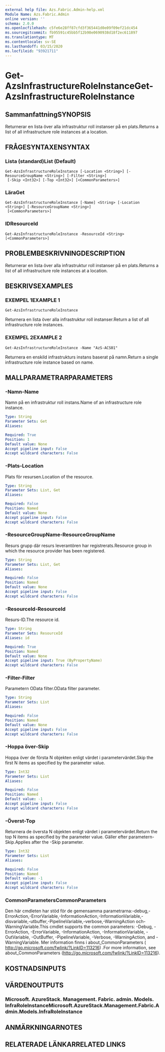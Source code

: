 ```yaml
---
external help file: Azs.Fabric.Admin-help.xml
Module Name: Azs.Fabric.Admin
online version: ''
schema: 2.0.0
ms.openlocfilehash: c5fe6e28ff87cfd3f365441d0e09f09ef21dc454
ms.sourcegitcommit: fb95591c45bb5f12b98e0690938d18f2ec611897
ms.translationtype: MT
ms.contentlocale: sv-SE
ms.lasthandoff: 03/15/2020
ms.locfileid: "93921711"
---
```

# <span data-ttu-id="31944-101">Get-AzsInfrastructureRoleInstance</span><span class="sxs-lookup"><span data-stu-id="31944-101">Get-AzsInfrastructureRoleInstance</span></span>

## <span data-ttu-id="31944-102">Sammanfattning</span><span class="sxs-lookup"><span data-stu-id="31944-102">SYNOPSIS</span></span>
<span data-ttu-id="31944-103">Returnerar en lista över alla infrastruktur roll instanser på en plats.</span><span class="sxs-lookup"><span data-stu-id="31944-103">Returns a list of all infrastructure role instances at a location.</span></span>

## <span data-ttu-id="31944-104">FRÅGESYNTAXEN</span><span class="sxs-lookup"><span data-stu-id="31944-104">SYNTAX</span></span>

### <span data-ttu-id="31944-105">Lista (standard)</span><span class="sxs-lookup"><span data-stu-id="31944-105">List (Default)</span></span>
```
Get-AzsInfrastructureRoleInstance [-Location <String>] [-ResourceGroupName <String>] [-Filter <String>]
 [-Skip <Int32>] [-Top <Int32>] [<CommonParameters>]
```

### <span data-ttu-id="31944-106">Lära</span><span class="sxs-lookup"><span data-stu-id="31944-106">Get</span></span>
```
Get-AzsInfrastructureRoleInstance [-Name] <String> [-Location <String>] [-ResourceGroupName <String>]
 [<CommonParameters>]
```

### <span data-ttu-id="31944-107">ID</span><span class="sxs-lookup"><span data-stu-id="31944-107">ResourceId</span></span>
```
Get-AzsInfrastructureRoleInstance -ResourceId <String> [<CommonParameters>]
```

## <span data-ttu-id="31944-108">PROBLEMBESKRIVNING</span><span class="sxs-lookup"><span data-stu-id="31944-108">DESCRIPTION</span></span>
<span data-ttu-id="31944-109">Returnerar en lista över alla infrastruktur roll instanser på en plats.</span><span class="sxs-lookup"><span data-stu-id="31944-109">Returns a list of all infrastructure role instances at a location.</span></span>

## <span data-ttu-id="31944-110">BESKRIVS</span><span class="sxs-lookup"><span data-stu-id="31944-110">EXAMPLES</span></span>

### <span data-ttu-id="31944-111">EXEMPEL 1</span><span class="sxs-lookup"><span data-stu-id="31944-111">EXAMPLE 1</span></span>
```
Get-AzsInfrastructureRoleInstance
```

<span data-ttu-id="31944-112">Returnera en lista över alla infrastruktur roll instanser.</span><span class="sxs-lookup"><span data-stu-id="31944-112">Return a list of all infrastructure role instances.</span></span>

### <span data-ttu-id="31944-113">EXEMPEL 2</span><span class="sxs-lookup"><span data-stu-id="31944-113">EXAMPLE 2</span></span>
```
Get-AzsInfrastructureRoleInstance -Name "AzS-ACS01"
```

<span data-ttu-id="31944-114">Returnera en enskild infrastrukturs instans baserat på namn.</span><span class="sxs-lookup"><span data-stu-id="31944-114">Return a single infrastructure role instance based on name.</span></span>

## <span data-ttu-id="31944-115">MALLPARAMETRAR</span><span class="sxs-lookup"><span data-stu-id="31944-115">PARAMETERS</span></span>

### <span data-ttu-id="31944-116">-Namn</span><span class="sxs-lookup"><span data-stu-id="31944-116">-Name</span></span>
<span data-ttu-id="31944-117">Namn på en infrastruktur roll instans.</span><span class="sxs-lookup"><span data-stu-id="31944-117">Name of an infrastructure role instance.</span></span>

```yaml
Type: String
Parameter Sets: Get
Aliases:

Required: True
Position: 1
Default value: None
Accept pipeline input: False
Accept wildcard characters: False
```

### <span data-ttu-id="31944-118">-Plats</span><span class="sxs-lookup"><span data-stu-id="31944-118">-Location</span></span>
<span data-ttu-id="31944-119">Plats för resursen.</span><span class="sxs-lookup"><span data-stu-id="31944-119">Location of the resource.</span></span>

```yaml
Type: String
Parameter Sets: List, Get
Aliases:

Required: False
Position: Named
Default value: None
Accept pipeline input: False
Accept wildcard characters: False
```

### <span data-ttu-id="31944-120">-ResourceGroupName</span><span class="sxs-lookup"><span data-stu-id="31944-120">-ResourceGroupName</span></span>
<span data-ttu-id="31944-121">Resurs grupp där resurs leverantören har registrerats.</span><span class="sxs-lookup"><span data-stu-id="31944-121">Resource group in which the resource provider has been registered.</span></span>

```yaml
Type: String
Parameter Sets: List, Get
Aliases:

Required: False
Position: Named
Default value: None
Accept pipeline input: False
Accept wildcard characters: False
```

### <span data-ttu-id="31944-122">-ResourceId</span><span class="sxs-lookup"><span data-stu-id="31944-122">-ResourceId</span></span>
<span data-ttu-id="31944-123">Resurs-ID.</span><span class="sxs-lookup"><span data-stu-id="31944-123">The resource id.</span></span>

```yaml
Type: String
Parameter Sets: ResourceId
Aliases: id

Required: True
Position: Named
Default value: None
Accept pipeline input: True (ByPropertyName)
Accept wildcard characters: False
```

### <span data-ttu-id="31944-124">-Filter</span><span class="sxs-lookup"><span data-stu-id="31944-124">-Filter</span></span>
<span data-ttu-id="31944-125">Parametern OData filter.</span><span class="sxs-lookup"><span data-stu-id="31944-125">OData filter parameter.</span></span>

```yaml
Type: String
Parameter Sets: List
Aliases:

Required: False
Position: Named
Default value: None
Accept pipeline input: False
Accept wildcard characters: False
```

### <span data-ttu-id="31944-126">-Hoppa över</span><span class="sxs-lookup"><span data-stu-id="31944-126">-Skip</span></span>
<span data-ttu-id="31944-127">Hoppa över de första N objekten enligt värdet i parametervärdet.</span><span class="sxs-lookup"><span data-stu-id="31944-127">Skip the first N items as specified by the parameter value.</span></span>

```yaml
Type: Int32
Parameter Sets: List
Aliases:

Required: False
Position: Named
Default value: -1
Accept pipeline input: False
Accept wildcard characters: False
```

### <span data-ttu-id="31944-128">-Överst</span><span class="sxs-lookup"><span data-stu-id="31944-128">-Top</span></span>
<span data-ttu-id="31944-129">Returnera de översta N objekten enligt värdet i parametervärdet.</span><span class="sxs-lookup"><span data-stu-id="31944-129">Return the top N items as specified by the parameter value.</span></span>
<span data-ttu-id="31944-130">Gäller efter parametern-Skip.</span><span class="sxs-lookup"><span data-stu-id="31944-130">Applies after the -Skip parameter.</span></span>

```yaml
Type: Int32
Parameter Sets: List
Aliases:

Required: False
Position: Named
Default value: -1
Accept pipeline input: False
Accept wildcard characters: False
```

### <span data-ttu-id="31944-131">CommonParameters</span><span class="sxs-lookup"><span data-stu-id="31944-131">CommonParameters</span></span>
<span data-ttu-id="31944-132">Den här cmdleten har stöd för de gemensamma parametrarna:-debug,-ErrorAction,-ErrorVariable,-InformationAction,-InformationVariable,-disvariable,-utbuffer,-PipelineVariable,-verbose,-WarningAction och-WarningVariable.</span><span class="sxs-lookup"><span data-stu-id="31944-132">This cmdlet supports the common parameters: -Debug, -ErrorAction, -ErrorVariable, -InformationAction, -InformationVariable, -OutVariable, -OutBuffer, -PipelineVariable, -Verbose, -WarningAction, and -WarningVariable.</span></span> <span data-ttu-id="31944-133">Mer information finns i about_CommonParameters ( http://go.microsoft.com/fwlink/?LinkID=113216) .</span><span class="sxs-lookup"><span data-stu-id="31944-133">For more information, see about_CommonParameters (http://go.microsoft.com/fwlink/?LinkID=113216).</span></span>

## <span data-ttu-id="31944-134">KOSTNADS</span><span class="sxs-lookup"><span data-stu-id="31944-134">INPUTS</span></span>

## <span data-ttu-id="31944-135">VÄRDEN</span><span class="sxs-lookup"><span data-stu-id="31944-135">OUTPUTS</span></span>

### <span data-ttu-id="31944-136">Microsoft. AzureStack. Management. Fabric. admin. Models. InfraRoleInstance</span><span class="sxs-lookup"><span data-stu-id="31944-136">Microsoft.AzureStack.Management.Fabric.Admin.Models.InfraRoleInstance</span></span>

## <span data-ttu-id="31944-137">ANMÄRKNINGAR</span><span class="sxs-lookup"><span data-stu-id="31944-137">NOTES</span></span>

## <span data-ttu-id="31944-138">RELATERADE LÄNKAR</span><span class="sxs-lookup"><span data-stu-id="31944-138">RELATED LINKS</span></span>
